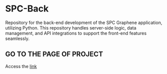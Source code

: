 # SPC-Back

Repository for the back-end development of the SPC Graphene application, utilizing Python. This repository handles server-side logic, data management, and API integrations to support the front-end features seamlessly.


## GO TO THE PAGE OF PROJECT
Access the [link](https://github.com/B1nary-Devs/SPC-Grafeno)
